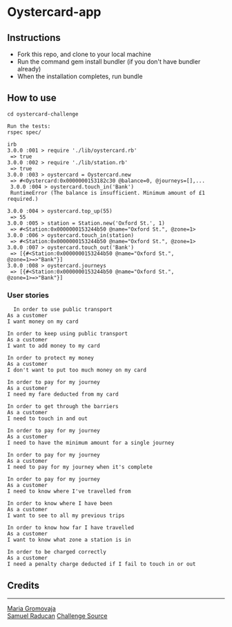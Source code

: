 # Oystercard-app


## Instructions
- Fork this repo, and clone to your local machine
- Run the command gem install bundler (if you don't have bundler already)
- When the installation completes, run bundle

## How to use
```shell
cd oystercard-challenge

Run the tests:
rspec spec/
```

```shell
irb
3.0.0 :001 > require './lib/oystercard.rb'
 => true 
3.0.0 :002 > require './lib/station.rb'
 => true 
3.0.0 :003 > oystercard = Oystercard.new
 => #<Oystercard:0x0000000153182c30 @balance=0, @journeys=[],... 
 3.0.0 :004 > oystercard.touch_in('Bank')
 RuntimeError (The balance is insufficient. Minimum amount of £1 required.)

3.0.0 :004 > oystercard.top_up(55)
 => 55 
3.0.0 :005 > station = Station.new('Oxford St.', 1)
 => #<Station:0x0000000153244b50 @name="Oxford St.", @zone=1> 
3.0.0 :006 > oystercard.touch_in(station)
 => #<Station:0x0000000153244b50 @name="Oxford St.", @zone=1> 
3.0.0 :007 > oystercard.touch_out('Bank')
 => [{#<Station:0x0000000153244b50 @name="Oxford St.", @zone=1>=>"Bank"}] 
3.0.0 :008 > oystercard.journeys
 => [{#<Station:0x0000000153244b50 @name="Oxford St.", @zone=1>=>"Bank"}] 
```

### User stories

```shell
  In order to use public transport
As a customer
I want money on my card

In order to keep using public transport
As a customer
I want to add money to my card

In order to protect my money
As a customer
I don't want to put too much money on my card

In order to pay for my journey
As a customer
I need my fare deducted from my card

In order to get through the barriers
As a customer
I need to touch in and out

In order to pay for my journey
As a customer
I need to have the minimum amount for a single journey

In order to pay for my journey
As a customer
I need to pay for my journey when it's complete

In order to pay for my journey
As a customer
I need to know where I've travelled from

In order to know where I have been
As a customer
I want to see to all my previous trips

In order to know how far I have travelled
As a customer
I want to know what zone a station is in

In order to be charged correctly
As a customer
I need a penalty charge deducted if I fail to touch in or out
```

## Credits
----
[Maria Gromovaja](https://github.com/ruiined)  
[Samuel Raducan](https://github.com/samuelmbp)
[Challenge Source](https://github.com/makersacademy/course/tree/main/oystercard)
